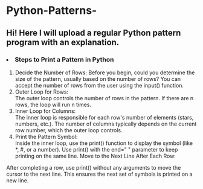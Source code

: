 # Python-Patterns-
## Hi! Here I will upload a regular Python pattern program with an explanation.

### <li> Steps to Print a Pattern in Python
<ol>
<li>  Decide the Number of Rows:
        Before you begin, could you determine the size of the pattern, usually based on the number of rows?
You can accept the number of rows from the user using the input() function.
<li> Outer Loop for Rows:</br>
        The outer loop controls the number of rows in the pattern.
If there are n rows, the loop will run n times.
<li> Inner Loop for Columns:</br>
        The inner loop is responsible for each row's number of elements (stars, numbers, etc.).
The number of columns typically depends on the current row number, which the outer loop controls.
<li> Print the Pattern Symbol:</br>
        Inside the inner loop, use the print() function to display the symbol (like *, #, or a number).
Use print() with the end=" " parameter to keep printing on the same line.
Move to the Next Line After Each Row:

</ol>

After completing a row, use print() without any arguments to move the cursor to the next line.
This ensures the next set of symbols is printed on a new line.

